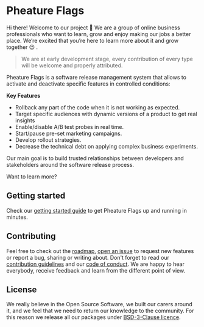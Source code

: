 # Pheature Flags

Hi there! Welcome to our project 👋 We are a group of online business professionals who want to learn, grow and enjoy 
making our jobs a better place. We’re excited that you’re here to learn more about it and grow together 😉 .

> We are at early development stage, every contribution of every type will be welcome and properly attributed.

Pheature Flags is a software release management system that allows to activate and deactivate specific features in controlled conditions:

**Key Features**

* Rollback any part of the code when it is not working as expected.
* Target specific audiences with dynamic versions of a product to get real insights
* Enable/disable A/B test probes in real time.
* Start/pause pre-set marketing campaigns.
* Develop rollout strategies.
* Decrease the technical debt on applying complex business experiments.

Our main goal is to build trusted relationships between developers and stakeholders around the software release process.

Want to learn more?

## Getting started

Check our [getting started guide](/getting-started/) to get Pheature Flags up and running in minutes.

## Contributing

Feel free to check out the [roadmap](), [open an issue]() to request new features or report a bug, sharing or writing about. Don't forget to read
our [contribution guidelines](/CONTRIBUTING) and our [code of conduct](/CODE_OF_CONDUCT). We are happy to hear everybody, 
receive feedback and learn from the different point of view. 

## License

We really believe in the Open Source Software, we built our carers around it, and we feel that we need to return our 
knowledge to the community. For this reason we release all our packages under [BSD-3-Clause licence](/LICENSE). 
